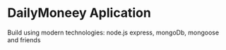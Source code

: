 # DailyMoneey Aplication

Build using modern technologies: node.js express, mongoDb, mongoose and friends

